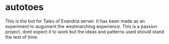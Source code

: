 # autotoes
This is the bot for Tales of Exandria server. It has been made as an experiment to augument the westmarching experience. This is a passion project, dont expect it to work but the ideas and patterns used should stand the test of time.

